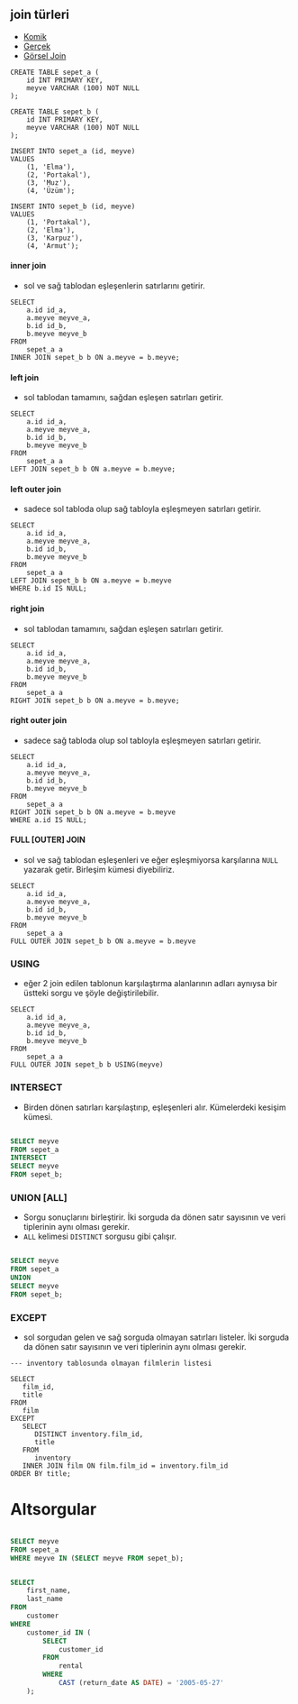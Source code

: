 ## join türleri

 - [Komik](https://66.media.tumblr.com/11ba835a623fdedfb18153f14c8d8105/tumblr_pkthgeel1f1rh9ffao1_500.jpg)
 - [Gerçek](https://blog.jooq.org/2016/07/05/say-no-to-venn-diagrams-when-explaining-joins/)
 - [Görsel Join](http://joins.spathon.com/)

```
CREATE TABLE sepet_a (
    id INT PRIMARY KEY,
    meyve VARCHAR (100) NOT NULL
);

CREATE TABLE sepet_b (
    id INT PRIMARY KEY,
    meyve VARCHAR (100) NOT NULL
);

INSERT INTO sepet_a (id, meyve)
VALUES
    (1, 'Elma'),
    (2, 'Portakal'),
    (3, 'Muz'),
    (4, 'Üzüm');

INSERT INTO sepet_b (id, meyve)
VALUES
    (1, 'Portakal'),
    (2, 'Elma'),
    (3, 'Karpuz'),
    (4, 'Armut');
```
#### inner join
* sol ve sağ tablodan eşleşenlerin satırlarını getirir.
```
SELECT
    a.id id_a,
    a.meyve meyve_a,
    b.id id_b,
    b.meyve meyve_b
FROM
    sepet_a a
INNER JOIN sepet_b b ON a.meyve = b.meyve;
```
#### left join
* sol tablodan tamamını, sağdan eşleşen satırları getirir.
```
SELECT
    a.id id_a,
    a.meyve meyve_a,
    b.id id_b,
    b.meyve meyve_b
FROM
    sepet_a a
LEFT JOIN sepet_b b ON a.meyve = b.meyve;
```
#### left outer join
* sadece sol tabloda olup sağ tabloyla eşleşmeyen satırları getirir.
```
SELECT
    a.id id_a,
    a.meyve meyve_a,
    b.id id_b,
    b.meyve meyve_b
FROM
    sepet_a a
LEFT JOIN sepet_b b ON a.meyve = b.meyve
WHERE b.id IS NULL;
```



#### right join
* sol tablodan tamamını, sağdan eşleşen satırları getirir.
```
SELECT
    a.id id_a,
    a.meyve meyve_a,
    b.id id_b,
    b.meyve meyve_b
FROM
    sepet_a a
RIGHT JOIN sepet_b b ON a.meyve = b.meyve;
```

#### right outer join
* sadece sağ tabloda olup sol tabloyla eşleşmeyen satırları getirir.
```
SELECT
    a.id id_a,
    a.meyve meyve_a,
    b.id id_b,
    b.meyve meyve_b
FROM
    sepet_a a
RIGHT JOIN sepet_b b ON a.meyve = b.meyve
WHERE a.id IS NULL;
```

#### FULL [OUTER] JOIN
* sol ve sağ tablodan eşleşenleri ve eğer eşleşmiyorsa karşılarına `NULL` yazarak getir. Birleşim kümesi diyebiliriz.
```
SELECT
    a.id id_a,
    a.meyve meyve_a,
    b.id id_b,
    b.meyve meyve_b
FROM
    sepet_a a
FULL OUTER JOIN sepet_b b ON a.meyve = b.meyve
```

### USING
* eğer 2 join edilen tablonun karşılaştırma alanlarının adları aynıysa bir üstteki sorgu ve şöyle değiştirilebilir.

```
SELECT
    a.id id_a,
    a.meyve meyve_a,
    b.id id_b,
    b.meyve meyve_b
FROM
    sepet_a a
FULL OUTER JOIN sepet_b b USING(meyve)
```

### INTERSECT
* Birden dönen satırları karşılaştırıp, eşleşenleri alır. Kümelerdeki kesişim kümesi.

```sql

SELECT meyve
FROM sepet_a
INTERSECT
SELECT meyve
FROM sepet_b;

```

### UNION [ALL]
* Sorgu sonuçlarını birleştirir. İki sorguda da dönen satır sayısının ve veri tiplerinin aynı olması gerekir.
* `ALL` kelimesi `DISTINCT` sorgusu gibi çalışır.

```sql

SELECT meyve
FROM sepet_a
UNION
SELECT meyve
FROM sepet_b;


```

### EXCEPT
* sol sorgudan gelen ve sağ sorguda olmayan satırları listeler. İki sorguda da dönen satır sayısının ve veri tiplerinin aynı olması gerekir.

```
--- inventory tablosunda olmayan filmlerin listesi

SELECT
   film_id,
   title
FROM
   film
EXCEPT
   SELECT
      DISTINCT inventory.film_id,
      title
   FROM
      inventory
   INNER JOIN film ON film.film_id = inventory.film_id
ORDER BY title;
```

# Altsorgular

```sql

SELECT meyve
FROM sepet_a
WHERE meyve IN (SELECT meyve FROM sepet_b);

```

```sql

SELECT
    first_name,
    last_name
FROM
    customer
WHERE
    customer_id IN (
        SELECT
            customer_id
        FROM
            rental
        WHERE
            CAST (return_date AS DATE) = '2005-05-27'
    );

```
